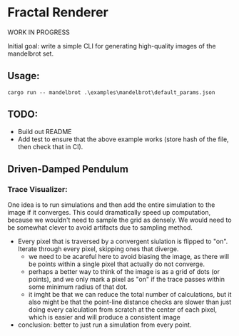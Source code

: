 # Fractal Renderer

WORK IN PROGRESS

Initial goal:  write a simple CLI for generating high-quality images of the mandelbrot set.


## Usage:

```
cargo run -- mandelbrot .\examples\mandelbrot\default_params.json
```

## TODO:
- Build out README
- Add test to ensure that the above example works (store hash of the file, then check that in CI).


## Driven-Damped Pendulum

### Trace Visualizer:
One idea is to run simulations and then add the entire simulation to the image if it converges. This could dramatically speed up computation,
because we wouldn't need to sample the grid as densely. We would need to be somewhat clever to avoid artifacts due to sampling method.
- Every pixel that is traversed by a convergent siulation is flipped to "on". Iterate through every pixel, skipping ones that diverge.
  - we need to be acareful here to avoid biasing the image, as there will be points within a single pixel that actually do not converge.
  - perhaps a better way to think of the image is as a grid of dots (or points), and we only mark a pixel as "on" if the trace passes within some
   minimum radius of that dot.
  - it imght be that we can reduce the total number of calculations, but it also might be that the point-line distance checks are slower than just doing every
    calculation from scratch at the center of each pixel, which is easier and will produce a consistent image
- conclusion: better to just run a simulation from every point.

